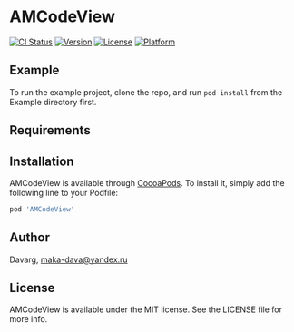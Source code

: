 # AMCodeView

[![CI Status](https://img.shields.io/travis/Davarg/AMCodeView.svg?style=flat)](https://travis-ci.org/Davarg/AMCodeView)
[![Version](https://img.shields.io/cocoapods/v/AMCodeView.svg?style=flat)](https://cocoapods.org/pods/AMCodeView)
[![License](https://img.shields.io/cocoapods/l/AMCodeView.svg?style=flat)](https://cocoapods.org/pods/AMCodeView)
[![Platform](https://img.shields.io/cocoapods/p/AMCodeView.svg?style=flat)](https://cocoapods.org/pods/AMCodeView)

## Example

To run the example project, clone the repo, and run `pod install` from the Example directory first.

## Requirements

## Installation

AMCodeView is available through [CocoaPods](https://cocoapods.org). To install
it, simply add the following line to your Podfile:

```ruby
pod 'AMCodeView'
```

## Author

Davarg, maka-dava@yandex.ru

## License

AMCodeView is available under the MIT license. See the LICENSE file for more info.
